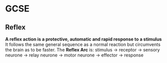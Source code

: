 # GCSE
## Reflex
**A reflex action is a protective, automatic and rapid response to a stimulus**
It follows the same general sequence as a normal reaction but circumvents the brain as to be faster.
The **Reflex Arc** is: stimulus -> receptor -> sensory neurone -> relay neurone -> motor neurone -> effector -> response 